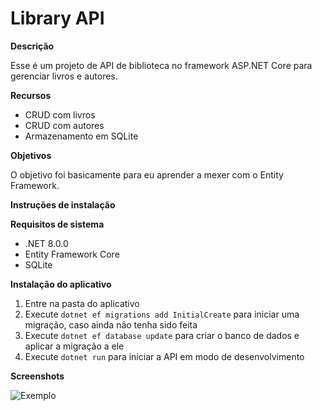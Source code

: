 # Library API

**Descrição**

 Esse é um projeto de API de biblioteca no framework ASP.NET Core para gerenciar livros e autores.

**Recursos**

* CRUD com livros
* CRUD com autores
* Armazenamento em SQLite

**Objetivos**

O objetivo foi basicamente para eu aprender a mexer com o Entity Framework.

**Instruções de instalação**

**Requisitos de sistema**

* .NET 8.0.0
* Entity Framework Core
* SQLite

**Instalação do aplicativo**

1. Entre na pasta do aplicativo
2. Execute `dotnet ef migrations add InitialCreate` para iniciar uma migração, caso ainda não tenha sido feita
3. Execute `dotnet ef database update` para criar o banco de dados e aplicar a migração a ele
4. Execute `dotnet run` para iniciar a API em modo de desenvolvimento

**Screenshots**

![Exemplo](other/Screenshot1.png)